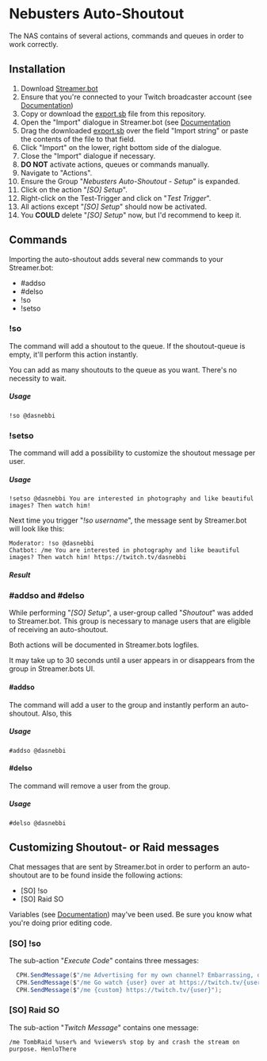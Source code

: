 # Nebusters Auto-Shoutout

The NAS contains of several actions, commands and queues in order to work correctly.

## Installation

1. Download [Streamer.bot](https://streamer.bot/)
2. Ensure that you're connected to your Twitch broadcaster account (see [Documentation](https://docs.streamer.bot/guide/platforms/twitch#accounts))
3. Copy or download the [export.sb](https://raw.githubusercontent.com/dasnebbi/streamer.bot/refs/heads/master/auto-shoutout/export.sb) file from this repository.
4. Open the "Import" dialogue in Streamer.bot (see [Documentation](https://docs.streamer.bot/guide/import-export#import)
5. Drag the downloaded [export.sb](https://raw.githubusercontent.com/dasnebbi/streamer.bot/refs/heads/master/auto-shoutout/export.sb) over the field "Import string" or paste the contents of the file to that field.
6. Click "Import" on the lower, right bottom side of the dialogue.
7. Close the "Import" dialogue if necessary.
8. **DO NOT** activate actions, queues or commands manually.
9. Navigate to "Actions".
10. Ensure the Group "*Nebusters Auto-Shoutout - Setup*" is expanded.
11. Click on the action "*[SO] Setup*".
12. Right-click on the Test-Trigger and click on "*Test Trigger*".
13. All actions except "*[SO] Setup*" should now be activated.
14. You **COULD** delete "*[SO] Setup*" now, but I'd recommend to keep it.

## Commands

Importing the auto-shoutout adds several new commands to your Streamer.bot:

- #addso
- #delso
- !so
- !setso

### !so

The command will add a shoutout to the queue. If the shoutout-queue is empty, it'll perform this action instantly.

You can add as many shoutouts to the queue as you want. There's no necessity to wait.

##### Usage
```plain
!so @dasnebbi
```

### !setso

The command will add a possibility to customize the shoutout message per user.

##### Usage

```plain
!setso @dasnebbi You are interested in photography and like beautiful images? Then watch him!
```

Next time you trigger "*!so username*", the message sent by Streamer.bot will look like this:

```plain
Moderator: !so @dasnebbi
Chatbot: /me You are interested in photography and like beautiful images? Then watch him! https://twitch.tv/dasnebbi
```

##### Result

### #addso and #delso

While performing "*[SO] Setup*", a user-group called "*Shoutout*" was added to Streamer.bot. This group is necessary to manage users that are eligible of receiving an auto-shoutout.

Both actions will be documented in Streamer.bots logfiles.

It may take up to 30 seconds until a user appears in or disappears from the group in Streamer.bots UI.

#### #addso

The command will add a user to the group and instantly perform an auto-shoutout. Also, this 

##### Usage
```plain
#addso @dasnebbi
```

#### #delso

The command will remove a user from the group.

##### Usage

```plain
#delso @dasnebbi
```

## Customizing Shoutout- or Raid messages

Chat messages that are sent by Streamer.bot in order to perform an auto-shoutout are to be found inside the following actions:

- [SO] !so
- [SO] Raid SO

Variables (see [Documentation](https://docs.streamer.bot/guide/variables)) may've been used. Be sure you know what you're doing prior editing code.

### [SO] !so

The sub-action "*Execute Code*" contains three messages:
```cs
  CPH.SendMessage($"/me Advertising for my own channel? Embarrassing, dude.");
  CPH.SendMessage($"/me Go watch {user} over at https://twitch.tv/{user} where they were last streaming {game}. They're pretty fun to watch as well!");
  CPH.SendMessage($"/me {custom} https://twitch.tv/{user}");
```

### [SO] Raid SO

The sub-action "*Twitch Message*" contains one message:
```plain
/me TombRaid %user% and %viewers% stop by and crash the stream on purpose. HenloThere 
```
